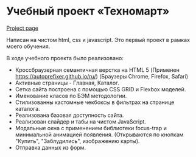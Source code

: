 # Учебный проект «Техномарт»

[Project page](https://ars28fox.github.io/1591709-technomart-29/)

Написан на чистом html, css и javascript. Это первый проект в рамках моего обучения.

В ходе учебного проекта было реализовано:

* Кроссбраузерная семантичная верстка на HTML 5 (Применен https://autoprefixer.github.io/ru/) (Браузеры Chrome, Firefox, Safari)
* Активные страницы - Главная, Каталог.
* Сетка сайта построена с помощью CSS GRID и Flexbox моделей.
* Именование класов по БЭМ методологии.
* Стилизованны кастомные чекбоксы в фильтрах на странице каталога.
* Реализована базовая доступность сайта.
* Реализован слайдер и табы на чистом JavaScript.
* Модальные окна с применением библиотеки focus-trap и минимальной анимацией появления. (Открываются по кнопкам "Купить", "Заблудились", изображению карты).
* Отправка данных из форм.

